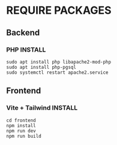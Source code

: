 # REQUIRE PACKAGES
## Backend
### PHP INSTALL
```
sudo apt install php libapache2-mod-php
sudo apt install php-pgsql
sudo systemctl restart apache2.service 
```

## Frontend
### Vite + Tailwind INSTALL
```
cd frontend
npm install
npm run dev
npm run build
```